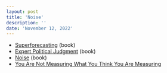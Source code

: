```yaml
---
layout: post
title: 'Noise'
description: ''
date: 'November 12, 2022'
---
```


- [Superforecasting](https://wsp.wharton.upenn.edu/book/superforecasting/) (book)
- [Expert Political Judgment](https://en.wikipedia.org/wiki/Expert_Political_Judgment) (book)
- [Noise](https://readnoise.com/) (book)
- [You Are Not Measuring What You Think You Are Measuring](https://www.lesswrong.com/posts/9kNxhKWvixtKW5anS/you-are-not-measuring-what-you-think-you-are-measuring#Against_One_Bit_Experiments)
